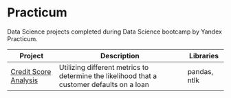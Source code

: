 # Practicum
Data Science projects completed during Data Science bootcamp by Yandex Practicum.

|Project |Description	|Libraries|
| ------ | ------ | ------ |
|[Credit Score Analysis](/atikhomirovs/Practicum/tree/Project1) | Utilizing different metrics to determine the likelihood that a customer defaults on a loan | pandas, ntlk |
